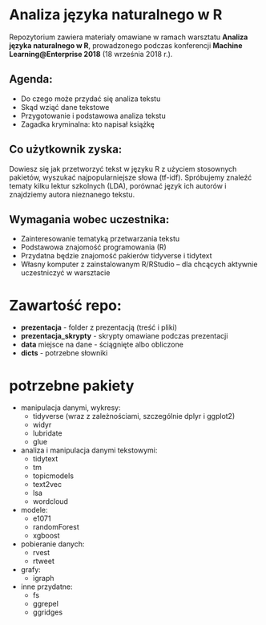# Analiza języka naturalnego w R


Repozytorium zawiera materiały omawiane w ramach warsztatu **Analiza języka naturalnego w R**, prowadzonego podczas konferencji **Machine Learning@Enterprise 2018** (18 września 2018 r.).

## Agenda:

* Do czego może przydać się analiza tekstu
* Skąd wziąć dane tekstowe
* Przygotowanie i podstawowa analiza tekstu
* Zagadka kryminalna: kto napisał książkę

## Co użytkownik zyska:

Dowiesz się jak przetworzyć tekst w języku R z użyciem stosownych pakietów, wyszukać najpopularniejsze słowa (tf-idf). Spróbujemy znaleźć tematy kilku lektur szkolnych (LDA), porównać język ich autorów i znajdziemy autora nieznanego tekstu.

## Wymagania wobec uczestnika:

* Zainteresowanie tematyką przetwarzania tekstu
* Podstawowa znajomość programowania (R)
* Przydatna będzie znajomość pakierów tidyverse i tidytext
* Własny komputer z zainstalowanym R/RStudio – dla chcących aktywnie uczestniczyć w warsztacie


# Zawartość repo:

* **prezentacja** - folder z prezentacją (treść i pliki)
* **prezentacja_skrypty** - skrypty omawiane podczas prezentacji
* **data** miejsce na dane - ściągnięte albo obliczone
* **dicts** - potrzebne słowniki


# potrzebne pakiety

* manipulacja danymi, wykresy: 
    + tidyverse (wraz z zależnościami, szczególnie dplyr i ggplot2)
    + widyr
    + lubridate
    + glue
* analiza i manipulacja danymi tekstowymi:
    + tidytext
    + tm
    + topicmodels
    + text2vec
    + lsa
    + wordcloud
* modele:
    + e1071
    + randomForest
    + xgboost
* pobieranie danych: 
    + rvest
    + rtweet
* grafy:
    + igraph
* inne przydatne:
    + fs
    + ggrepel
    + ggridges


